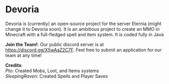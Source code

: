 # Devoria
Devoria is (currently) an open-source project for the server Eternia (might change it to Devoria soon). It is an ambitious project to create an
MMO in Minecraft with a full-fledged spell and item system. It is coded fully in Java 

**Join the Team!**:
Our public discord server is at https://discord.gg/X5wAaZ2C7F. Feel free to submit an application for our team at any time!

**Credits**:  
*Pto*: Created Mobs, Loot, and Items systems  
*SleepingRaven*: Created Spells and Player Saves  
